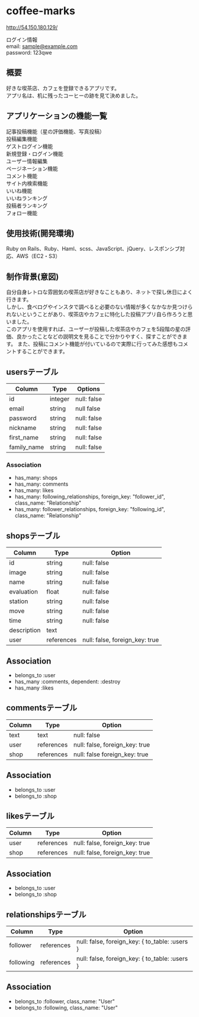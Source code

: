 # coffee-marks
http://54.150.180.129/  

ログイン情報  
email: sample@example.com  
password: 123qwe

## 概要
好きな喫茶店、カフェを登録できるアプリです。  
アプリ名は、机に残ったコーヒーの跡を見て決めました。

## アプリケーションの機能一覧
記事投稿機能（星の評価機能、写真投稿）  
投稿編集機能  
ゲストログイン機能  
新規登録・ログイン機能  
ユーザー情報編集  
ページネーション機能  
コメント機能  
サイト内検索機能  
いいね機能  
いいねランキング  
投稿者ランキング  
フォロー機能  

## 使用技術(開発環境)
Ruby on Rails、Ruby、Haml、scss、JavaScript、jQuery、レスポンシブ対応、AWS（EC2・S3）

## 制作背景(意図)
自分自身レトロな雰囲気の喫茶店が好きなこともあり、ネットで探し休日によく行きます。  
しかし、食べログやインスタで調べると必要のない情報が多くなかなか見つけられないということがあり、喫茶店やカフェに特化した投稿アプリ自ら作ろうと思いました。  
このアプリを使用すれば、ユーザーが投稿した喫茶店やカフェを5段階の星の評価、良かったことなどの説明文を見ることで分かりやすく、探すことができます。
また、投稿にコメント機能が付いているので実際に行ってみた感想もコメントすることができます。

## usersテーブル
|Column|Type|Options|
|------|----|-------|
|id|integer|null: false|
|email|string|null false|
|password|string|null: false|
|nickname|string|null: false|
|first_name|string|null: false|
|family_name|string|null: false|

### Association
- has_many: shops
- has_many: comments
- has_many: likes
- has_many: following_relationships, foreign_key: "follower_id", class_name: "Relationship"
- has_many: follower_relationships, foreign_key: "following_id", class_name: "Relationship"

## shopsテーブル
|Column|Type|Option|
|------|----|------|
|id|string|null: false|
|image|string|null: false|
|name|string|null: false|
|evaluation|float|null: false|
|station|string|null: false|
|move|string|null: false|
|time|string|null: false|
|description|text|
|user|references|null: false, foreign_key: true|

## Association
- belongs_to :user
- has_many :comments, dependent: :destroy
- has_many :likes

## commentsテーブル
|Column|Type|Option|
|------|----|------|
|text|text|null: false|
|user|references|null: false, foreign_key: true|
|shop|references|null: false foreign_key: true|

## Association
- belongs_to :user
- belongs_to :shop

## likesテーブル
|Column|Type|Option|
|------|----|------|
|user|references|null: false, foreign_key: true|
|shop|references|null: false, foreign_key: true|

## Association
- belongs_to :user
- belongs_to :shop

## relationshipsテーブル
|Column|Type|Option|
|------|----|------|
|follower|references|null: false, foreign_key: { to_table: :users }|
|following|references|null: false, foreign_key: { to_table: :users }|

## Association
- belongs_to :follower, class_name: "User"
- belongs_to :following, class_name: "User"
